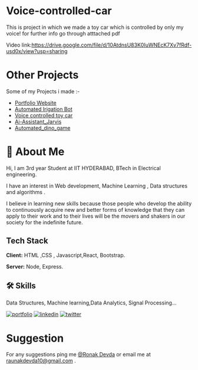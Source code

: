 # Voice-controlled-car
This is project in  which we made a toy car which is controlled by only my voice! 
for further info go through atttached pdf

Video link:https://drive.google.com/file/d/10AtdnsU83K0IuWNEcK7Xv7fRdf-usd0x/view?usp=sharing


# Other Projects

Some of my Projects i made :-
- [Portfolio Website](https://ronakdevdaiith.github.io/)
- [Automated Irigation Bot ](https://github.com/RonakdevdaIITH/Automated-Irrigation-Bot-)
- [Voice controlled toy car](https://github.com/RonakdevdaIITH/Voice-controlled-car)
- [Ai-Assistant_Jarvis](https://github.com/RonakdevdaIITH/Jarvis_ai_assistant)
- [Automated_dino_game](https://github.com/RonakdevdaIITH/automated_dino_game)
  
# 🚀 About Me

Hi,
I am 3rd year Student at IIT HYDERABAD, BTech in Electrical engineering.

I have an interest in  Web development, Machine Learning , Data structures and algorithms .

I believe in learning new skills  because those people who develop the ability to continuously acquire new and better forms of knowledge that they can apply to their work and to their lives will be the movers and shakers in our society for the indefinite future.


  
## Tech Stack

**Client:** HTML ,CSS , Javascript,React, Bootstrap.

**Server:** Node, Express.

## 🛠 Skills
Data Structures, Machine learning,Data Analytics, Signal Processing...


 [![portfolio](https://img.shields.io/badge/my_portfolio-000?style=for-the-badge&logo=ko-fi&logoColor=white)](https://ronakdevdaiith.github.io/)
 [![linkedin](https://img.shields.io/badge/linkedin-0A66C2?style=for-the-badge&logo=linkedin&logoColor=white)](https://www.linkedin.com/in/ronak-devda-a73b99200/)
 [![twitter](https://img.shields.io/badge/twitter-1DA1F2?style=for-the-badge&logo=twitter&logoColor=white)](https://twitter.com/Ron0988988941)


  
# Suggestion

For any suggestions  ping me [@Ronak Devda](https://www.linkedin.com/in/ronak-devda-a73b99200/?originalSubdomain=in) or email me at raunakdevda10@gmail.com .

